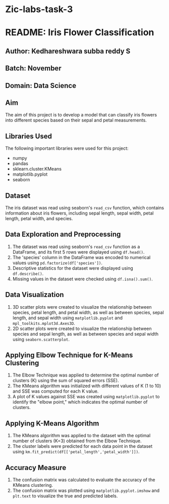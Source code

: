 # Zic-labs-task-3
# README: Iris Flower Classification

## Author: Kedhareshwara subba reddy S

## Batch: November

## Domain: Data Science

## Aim

The aim of this project is to develop a model that can classify iris flowers into different species based on their sepal and petal measurements.

## Libraries Used

The following important libraries were used for this project:

- numpy
- pandas
- sklearn.cluster.KMeans
- matplotlib.pyplot
- seaborn

## Dataset

The iris dataset was read using seaborn's `read_csv` function, which contains information about iris flowers, including sepal length, sepal width, petal length, petal width, and species.

## Data Exploration and Preprocessing

1. The dataset was read using seaborn's `read_csv` function as a DataFrame, and its first 5 rows were displayed using `df.head()`.
2. The 'species' column in the DataFrame was encoded to numerical values using `pd.factorize(df['species'])`.
3. Descriptive statistics for the dataset were displayed using `df.describe()`.
4. Missing values in the dataset were checked using `df.isna().sum()`.

## Data Visualization

1. 3D scatter plots were created to visualize the relationship between species, petal length, and petal width, as well as between species, sepal length, and sepal width using `matplotlib.pyplot` and `mpl_toolkits.mplot3d.Axes3D`.
2. 2D scatter plots were created to visualize the relationship between species and sepal length, as well as between species and sepal width using `seaborn.scatterplot`.

## Applying Elbow Technique for K-Means Clustering

1. The Elbow Technique was applied to determine the optimal number of clusters (K) using the sum of squared errors (SSE).
2. The KMeans algorithm was initialized with different values of K (1 to 10) and SSE was computed for each K value.
3. A plot of K values against SSE was created using `matplotlib.pyplot` to identify the "elbow point," which indicates the optimal number of clusters.

## Applying K-Means Algorithm

1. The KMeans algorithm was applied to the dataset with the optimal number of clusters (K=3) obtained from the Elbow Technique.
2. The cluster labels were predicted for each data point in the dataset using `km.fit_predict(df[['petal_length','petal_width']])`.

## Accuracy Measure

1. The confusion matrix was calculated to evaluate the accuracy of the KMeans clustering.
2. The confusion matrix was plotted using `matplotlib.pyplot.imshow` and `plt.text` to visualize the true and predicted labels.

